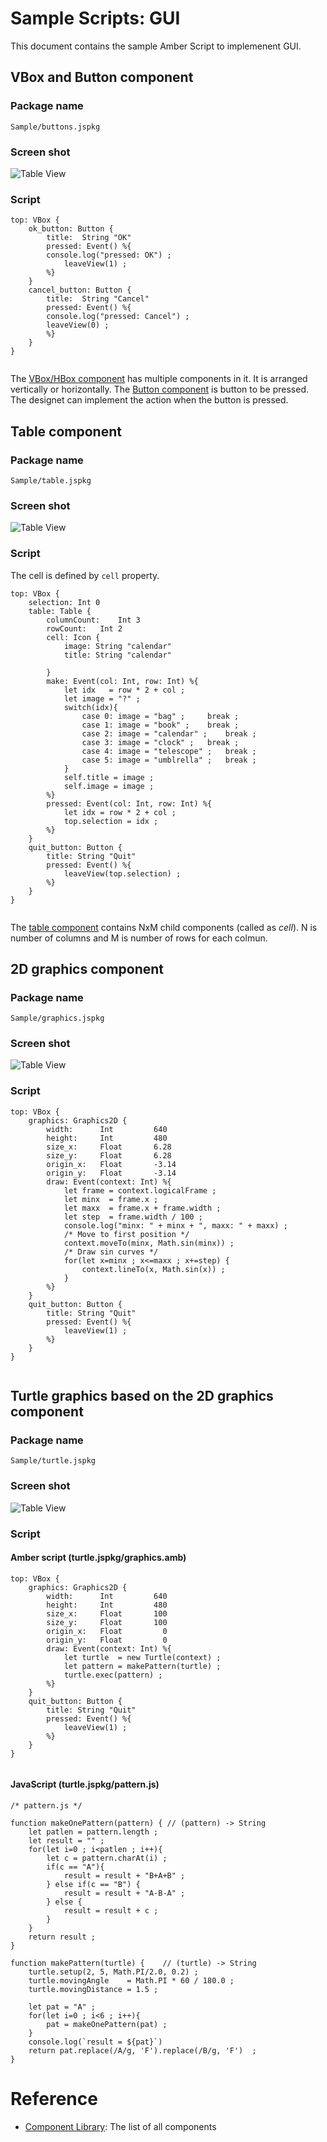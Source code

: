 

# Sample Scripts: GUI
This document contains the sample Amber Script to implemenent GUI.

## VBox and Button component
### Package name
`Sample/buttons.jspkg`

### Screen shot
![Table View](https://github.com/steelwheels/JSTerminal/blob/master/Documents/Images/buttons-screenshot.png)

### Script
````
top: VBox {
    ok_button: Button {
        title:  String "OK"
        pressed: Event() %{
		console.log("pressed: OK") ;
	    	leaveView(1) ;
        %}
    }
    cancel_button: Button {
        title:  String "Cancel"
        pressed: Event() %{
		console.log("pressed: Cancel") ;
		leaveView(0) ;
        %}
    }
}


````
The [VBox/HBox component](https://github.com/steelwheels/KiwiCompnents/blob/master/Document/Components/Box.md) has multiple components in it. It is arranged vertically or horizontally.
The [Button component](https://github.com/steelwheels/KiwiCompnents/blob/master/Document/Components/Button.md) is button to be pressed. The designet can implement the action when the button is pressed.

## Table component

### Package name
`Sample/table.jspkg`

### Screen shot
![Table View](https://github.com/steelwheels/JSTerminal/blob/master/Documents/Images/table-screenshot.png)

### Script
The cell is defined by `cell` property.
````
top: VBox {
	selection: Int 0
    table: Table {
		columnCount:	Int	3
		rowCount:	Int	2
		cell: Icon {
			image: String "calendar"
			title: String "calendar"

		}
		make: Event(col: Int, row: Int) %{
			let idx   = row * 2 + col ;
			let image = "?" ;
			switch(idx){
				case 0: image = "bag" ;		break ;
				case 1: image = "book" ; 	break ;
				case 2: image = "calendar" ;	break ;
				case 3: image = "clock" ;	break ;
				case 4: image = "telescope" ;	break ;
				case 5: image = "umblrella" ;	break ;
			}
			self.title = image ;
			self.image = image ;
		%}
		pressed: Event(col: Int, row: Int) %{
			let idx = row * 2 + col ;
			top.selection = idx ;
		%}
    }
    quit_button: Button {
   		title: String "Quit"
		pressed: Event() %{
			leaveView(top.selection) ;
        %}
    }
}


````

The [table component](https://github.com/steelwheels/KiwiCompnents/blob/master/Document/Components/Table.md)
contains NxM child components (called as *cell*).
N is number of columns and M is number of rows for each colmun.

## 2D graphics component

### Package name
`Sample/graphics.jspkg`

### Screen shot
![Table View](https://github.com/steelwheels/JSTerminal/blob/master/Documents/Images/graphics-2d-screenshot-1.png)

### Script
````
top: VBox {
    graphics: Graphics2D {
        width:      Int         640
        height:     Int         480
        size_x:     Float       6.28
        size_y:     Float       6.28
        origin_x:   Float       -3.14
        origin_y:   Float       -3.14
        draw: Event(context: Int) %{
            let frame = context.logicalFrame ;
            let minx  = frame.x ;
            let maxx  = frame.x + frame.width ;
            let step  = frame.width / 100 ;
            console.log("minx: " + minx + ", maxx: " + maxx) ;
            /* Move to first position */
            context.moveTo(minx, Math.sin(minx)) ;
            /* Draw sin curves */
            for(let x=minx ; x<=maxx ; x+=step) {
                context.lineTo(x, Math.sin(x)) ;
            }
        %}
    }
    quit_button: Button {
   		title: String "Quit"
		pressed: Event() %{
			leaveView(1) ;
        %}
    }
}


````

## Turtle graphics based on the 2D graphics component

### Package name
`Sample/turtle.jspkg`

### Screen shot
![Table View](https://github.com/steelwheels/JSTerminal/blob/master/Documents/Images/turtle-screenshot-1.png)

### Script
#### Amber script (turtle.jspkg/graphics.amb)
````
top: VBox {
    graphics: Graphics2D {
        width:      Int         640
        height:     Int         480
        size_x:     Float       100
        size_y:     Float       100
        origin_x:   Float         0
        origin_y:   Float         0
        draw: Event(context: Int) %{
            let turtle  = new Turtle(context) ;
            let pattern = makePattern(turtle) ;
	        turtle.exec(pattern) ;
        %}
    }
    quit_button: Button {
   		title: String "Quit"
		pressed: Event() %{
			leaveView(1) ;
        %}
    }
}


````

#### JavaScript (turtle.jspkg/pattern.js)
````
/* pattern.js */

function makeOnePattern(pattern) { // (pattern) -> String
    let patlen = pattern.length ;
    let result = "" ;
    for(let i=0 ; i<patlen ; i++){
        let c = pattern.charAt(i) ;
        if(c == "A"){
            result = result + "B+A+B" ;
        } else if(c == "B") {
            result = result + "A-B-A" ;
        } else {
            result = result + c ;
        }
    }
    return result ;
} 

function makePattern(turtle) {    // (turtle) -> String
    turtle.setup(2, 5, Math.PI/2.0, 0.2) ;
    turtle.movingAngle    = Math.PI * 60 / 180.0 ;
    turtle.movingDistance = 1.5 ;

    let pat = "A" ;
    for(let i=0 ; i<6 ; i++){
        pat = makeOnePattern(pat) ;
    }
    console.log(`result = ${pat}`)
    return pat.replace(/A/g, 'F').replace(/B/g, 'F')  ;
}

````

# Reference
* [Component Library](https://github.com/steelwheels/KiwiCompnents/blob/master/Document/Library.md): The list of all components

